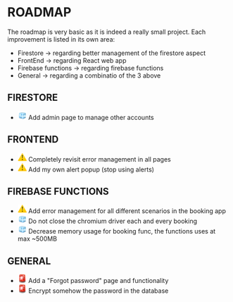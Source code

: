 # ROADMAP
The roadmap is very basic as it is indeed a really small project. 
Each improvement is listed in its own area:
* Firestore -> regarding better management of the firestore aspect
* FrontEnd -> regarding React web app
* Firebase functions -> regarding firebase functions
* General -> regarding a combinatio of the 3 above

## FIRESTORE
* ![ice](./emoji/ice_emoji.png) Add admin page to manage other accounts

## FRONTEND
* ![warning](./emoji/warning_emoji.png) Completely revisit error management in all pages
* ![warning](./emoji/warning_emoji.png) Add my own alert popup (stop using alerts)

## FIREBASE FUNCTIONS
* ![warning](./emoji/warning_emoji.png) Add error management for all different scenarios in the booking app
* ![ice](./emoji/ice_emoji.png) Do not close the chromium driver each and every booking
* ![ice](./emoji/ice_emoji.png) Decrease memory usage for booking func, the functions uses at max ~500MB

## GENERAL
* ![alarm](./emoji/alarm_emoji.png) Add a "Forgot password" page and functionality
* ![alarm](./emoji/alarm_emoji.png) Encrypt somehow the password in the database